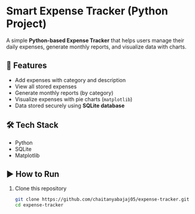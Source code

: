 # Smart Expense Tracker (Python Project)

A simple **Python-based Expense Tracker** that helps users manage their daily expenses, generate monthly reports, and visualize data with charts.

## 🚀 Features
- Add expenses with category and description
- View all stored expenses
- Generate monthly reports (by category)
- Visualize expenses with pie charts (`matplotlib`)
- Data stored securely using **SQLite database**

## 🛠️ Tech Stack
- Python
- SQLite
- Matplotlib

## ▶️ How to Run
1. Clone this repository
   ```bash
   git clone https://github.com/chaitanyabajaj05/expense-tracker.git
   cd expense-tracker
